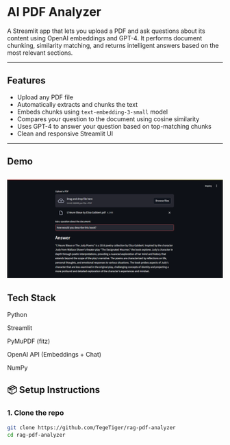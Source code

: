 # AI PDF Analyzer

A Streamlit app that lets you upload a PDF and ask questions about its content using OpenAI embeddings and GPT-4. It performs document chunking, similarity matching, and returns intelligent answers based on the most relevant sections.

---

## Features

-  Upload any PDF file
-  Automatically extracts and chunks the text
-  Embeds chunks using `text-embedding-3-small` model
-  Compares your question to the document using cosine similarity
-  Uses GPT-4 to answer your question based on top-matching chunks
-  Clean and responsive Streamlit UI

---

##  Demo

![App Demo 1](ragpdfdemo.png)
---
## Tech Stack

Python

Streamlit

PyMuPDF (fitz)

OpenAI API (Embeddings + Chat)

NumPy


## 📦 Setup Instructions

### 1. Clone the repo

```bash
git clone https://github.com/TegeTiger/rag-pdf-analyzer
cd rag-pdf-analyzer
